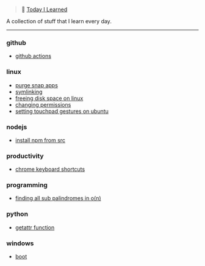 
> 📝 [Today I Learned](https://rishabh.xyz/til/)


A collection of stuff that I learn every day.

---

### github

- [github actions](github/github-actions.md)

### linux

- [purge snap apps](linux/purge-snap-apps.md)
- [symlinking](linux/symlinking.md)
- [freeing disk space on linux](linux/freeing-disk-space-on-linux.md)
- [changing permissions](linux/changing-permissions.md)
- [setting touchpad gestures on ubuntu](linux/setting-touchpad-gestures-on-ubuntu.md)

### nodejs

- [install npm from src](nodejs/install-npm-from-src.md)

### productivity

- [chrome keyboard shortcuts](productivity/chrome-keyboard-shortcuts.md)

### programming

- [finding all sub palindromes in o(n)](programming/Finding-all-sub-palindromes-in-O(N).md)

### python

- [getattr function](python/getattr-function.md)

### windows

- [boot](windows/boot.md)

